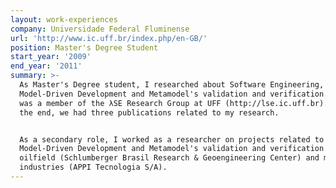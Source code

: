 ```yaml
---
layout: work-experiences
company: Universidade Federal Fluminense
url: 'http://www.ic.uff.br/index.php/en-GB/'
position: Master's Degree Student
start_year: '2009'
end_year: '2011'
summary: >-
  As Master's Degree student, I researched about Software Engineering,
  Model-Driven Development and Metamodel's validation and verification. I
  was a member of the λSE Research Group at UFF (http://lse.ic.uff.br). In
  the end, we had three publications related to my research.


  As a secondary role, I worked as a researcher on projects related to
  Model-Driven Development and Metamodel's validation and verification in
  oilfield (Schlumberger Brasil Research & Geoengineering Center) and mobile
  industries (APPI Tecnologia S/A).
---
```


